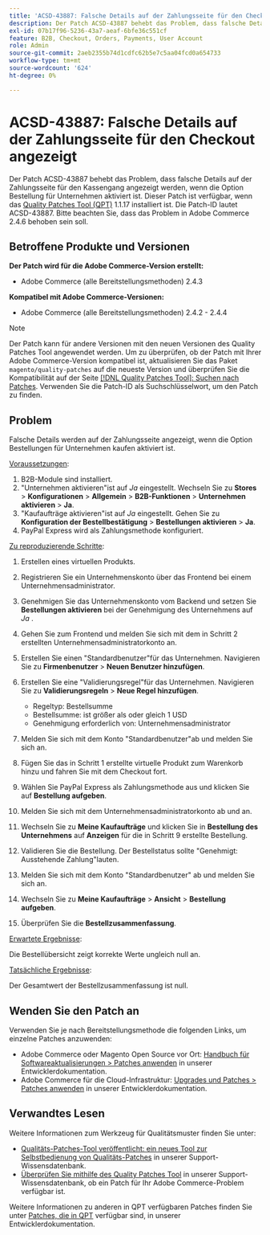 ```yaml
---
title: 'ACSD-43887: Falsche Details auf der Zahlungsseite für den Checkout angezeigt'
description: Der Patch ACSD-43887 behebt das Problem, dass falsche Details auf der Zahlungsseite für den Kassengang angezeigt werden, wenn die Option Bestellung für Unternehmen aktiviert ist. Dieser Patch ist verfügbar, wenn das [Quality Patches Tool (QPT)](/help/announcements/adobe-commerce-announcements/magento-quality-patches-released-new-tool-to-self-serve-quality-patches.md) 1.1.17 installiert ist. Die Patch-ID lautet ACSD-43887. Bitte beachten Sie, dass das Problem in Adobe Commerce 2.4.6 behoben sein soll.
exl-id: 07b17f96-5236-43a7-aeaf-6bfe36c551cf
feature: B2B, Checkout, Orders, Payments, User Account
role: Admin
source-git-commit: 2aeb2355b74d1cdfc62b5e7c5aa04fcd0a654733
workflow-type: tm+mt
source-wordcount: '624'
ht-degree: 0%

---
```


# ACSD-43887: Falsche Details auf der Zahlungsseite für den Checkout angezeigt

Der Patch ACSD-43887 behebt das Problem, dass falsche Details auf der Zahlungsseite für den Kassengang angezeigt werden, wenn die Option Bestellung für Unternehmen aktiviert ist. Dieser Patch ist verfügbar, wenn das [Quality Patches Tool (QPT)](/help/announcements/adobe-commerce-announcements/magento-quality-patches-released-new-tool-to-self-serve-quality-patches.md) 1.1.17 installiert ist. Die Patch-ID lautet ACSD-43887. Bitte beachten Sie, dass das Problem in Adobe Commerce 2.4.6 behoben sein soll.

## Betroffene Produkte und Versionen

**Der Patch wird für die Adobe Commerce-Version erstellt:**

* Adobe Commerce (alle Bereitstellungsmethoden) 2.4.3

**Kompatibel mit Adobe Commerce-Versionen:**

* Adobe Commerce (alle Bereitstellungsmethoden) 2.4.2 - 2.4.4

>[!NOTE]
>
>Der Patch kann für andere Versionen mit den neuen Versionen des Quality Patches Tool angewendet werden. Um zu überprüfen, ob der Patch mit Ihrer Adobe Commerce-Version kompatibel ist, aktualisieren Sie das Paket `magento/quality-patches` auf die neueste Version und überprüfen Sie die Kompatibilität auf der Seite [[!DNL Quality Patches Tool]: Suchen nach Patches](https://experienceleague.adobe.com/tools/commerce-quality-patches/index.html). Verwenden Sie die Patch-ID als Suchschlüsselwort, um den Patch zu finden.

## Problem

Falsche Details werden auf der Zahlungsseite angezeigt, wenn die Option Bestellungen für Unternehmen kaufen aktiviert ist.

<u>Voraussetzungen</u>:

1. B2B-Module sind installiert.
1. &quot;Unternehmen aktivieren&quot;ist auf _Ja_ eingestellt. Wechseln Sie zu **Stores** > **Konfigurationen** > **Allgemein** > **B2B-Funktionen** > **Unternehmen aktivieren** > **Ja**.
1. &quot;Kaufaufträge aktivieren&quot;ist auf _Ja_ eingestellt. Gehen Sie zu **Konfiguration der Bestellbestätigung** > **Bestellungen aktivieren** > **Ja**.
1. PayPal Express wird als Zahlungsmethode konfiguriert.

<u>Zu reproduzierende Schritte</u>:

1. Erstellen eines virtuellen Produkts.
1. Registrieren Sie ein Unternehmenskonto über das Frontend bei einem Unternehmensadministrator.
1. Genehmigen Sie das Unternehmenskonto vom Backend und setzen Sie **Bestellungen aktivieren** bei der Genehmigung des Unternehmens auf _Ja_ .
1. Gehen Sie zum Frontend und melden Sie sich mit dem in Schritt 2 erstellten Unternehmensadministratorkonto an.
1. Erstellen Sie einen &quot;Standardbenutzer&quot;für das Unternehmen. Navigieren Sie zu **Firmenbenutzer** > **Neuen Benutzer hinzufügen**.
1. Erstellen Sie eine &quot;Validierungsregel&quot;für das Unternehmen. Navigieren Sie zu **Validierungsregeln** > **Neue Regel hinzufügen**.

   * Regeltyp: Bestellsumme
   * Bestellsumme: ist größer als oder gleich 1 USD
   * Genehmigung erforderlich von: Unternehmensadministrator

1. Melden Sie sich mit dem Konto &quot;Standardbenutzer&quot;ab und melden Sie sich an.
1. Fügen Sie das in Schritt 1 erstellte virtuelle Produkt zum Warenkorb hinzu und fahren Sie mit dem Checkout fort.
1. Wählen Sie PayPal Express als Zahlungsmethode aus und klicken Sie auf **Bestellung aufgeben**.
1. Melden Sie sich mit dem Unternehmensadministratorkonto ab und an.
1. Wechseln Sie zu **Meine Kaufaufträge** und klicken Sie in **Bestellung des Unternehmens** auf **Anzeigen** für die in Schritt 9 erstellte Bestellung.
1. Validieren Sie die Bestellung. Der Bestellstatus sollte &quot;Genehmigt: Ausstehende Zahlung&quot;lauten.
1. Melden Sie sich mit dem Konto &quot;Standardbenutzer&quot; ab und melden Sie sich an.
1. Wechseln Sie zu **Meine Kaufaufträge** > **Ansicht** > **Bestellung aufgeben**.
1. Überprüfen Sie die **Bestellzusammenfassung**.

<u>Erwartete Ergebnisse</u>:

Die Bestellübersicht zeigt korrekte Werte ungleich null an.

<u>Tatsächliche Ergebnisse</u>:

Der Gesamtwert der Bestellzusammenfassung ist null.

## Wenden Sie den Patch an

Verwenden Sie je nach Bereitstellungsmethode die folgenden Links, um einzelne Patches anzuwenden:

* Adobe Commerce oder Magento Open Source vor Ort: [Handbuch für Softwareaktualisierungen > Patches anwenden](https://experienceleague.adobe.com/en/docs/commerce-operations/tools/quality-patches-tool/usage) in unserer Entwicklerdokumentation.
* Adobe Commerce für die Cloud-Infrastruktur: [Upgrades und Patches > Patches anwenden](https://experienceleague.adobe.com/en/docs/commerce-cloud-service/user-guide/develop/upgrade/apply-patches) in unserer Entwicklerdokumentation.

## Verwandtes Lesen

Weitere Informationen zum Werkzeug für Qualitätsmuster finden Sie unter:

* [Qualitäts-Patches-Tool veröffentlicht: ein neues Tool zur Selbstbedienung von Qualitäts-Patches](/help/announcements/adobe-commerce-announcements/magento-quality-patches-released-new-tool-to-self-serve-quality-patches.md) in unserer Support-Wissensdatenbank.
* [Überprüfen Sie mithilfe des Quality Patches Tool](/help/support-tools/patches-available-in-qpt-tool/check-patch-for-magento-issue-with-magento-quality-patches.md) in unserer Support-Wissensdatenbank, ob ein Patch für Ihr Adobe Commerce-Problem verfügbar ist.

Weitere Informationen zu anderen in QPT verfügbaren Patches finden Sie unter [Patches, die in QPT](https://experienceleague.adobe.com/tools/commerce-quality-patches/index.html) verfügbar sind, in unserer Entwicklerdokumentation.
